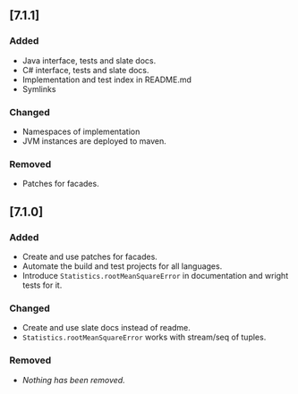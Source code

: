 ## [7.1.1]
### Added
- Java interface, tests and slate docs.
- C# interface, tests and slate docs.
- Implementation and test index in README.md
- Symlinks

### Changed
- Namespaces of implementation
- JVM instances are deployed to maven.

### Removed
- Patches for facades.

## [7.1.0]
### Added
- Create and use patches for facades.
- Automate the build and test projects for all languages.
- Introduce `Statistics.rootMeanSquareError` in documentation and wright tests for it.

### Changed
- Create and use slate docs instead of readme.
- `Statistics.rootMeanSquareError` works with stream/seq of tuples.

### Removed
- _Nothing has been removed._
